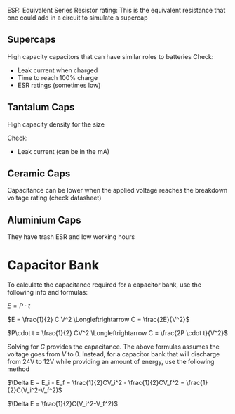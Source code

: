 ESR: Equivalent Series Resistor rating: This is the equivalent resistance that one could add in a circuit to simulate a supercap

## Supercaps

High capacity capacitors that can have similar roles to batteries
Check:
- Leak current when charged
- Time to reach 100% charge
- ESR ratings (sometimes low)

## Tantalum Caps

High capacity density for the size

Check:
- Leak current (can be in the mA)

## Ceramic Caps

Capacitance can be lower when the applied voltage reaches the breakdown voltage rating (check datasheet)

## Aluminium Caps

They have trash ESR and low working hours
# Capacitor Bank
To calculate the capacitance required for a capacitor bank, use the following info and formulas:

$E=P \cdot t$

$E = \frac{1}{2} C V^2 \Longleftrightarrow C = \frac{2E}{V^2}$

$P\cdot t = \frac{1}{2} CV^2 \Longleftrightarrow C = \frac{2P \cdot t}{V^2}$

Solving for $C$ provides the capacitance. The above formulas assumes the voltage goes from $V$ to $0$. Instead, for a capacitor bank that will discharge from 24V to 12V while providing an amount of energy, use the following method

$\Delta E = E_i - E_f = \frac{1}{2}CV_i^2 - \frac{1}{2}CV_f^2 = \frac{1}{2}C(V_i^2-V_f^2)$

$\Delta E = \frac{1}{2}C(V_i^2-V_f^2)$


